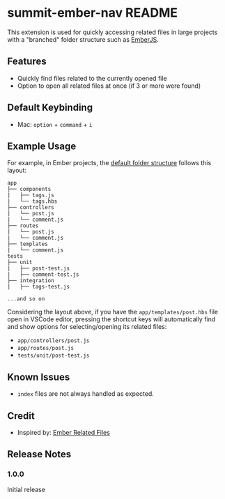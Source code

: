 # summit-ember-nav README

This extension is used for quickly accessing related files in large projects
with a "branched" folder structure such as [EmberJS](https://emberjs.com/).

## Features

* Quickly find files related to the currently opened file
* Option to open all related files at once (if 3 or more were found)

## Default Keybinding

* Mac: `option` + `command` + `i`

## Example Usage

For example, in Ember projects, the
[default folder structure](https://cli.emberjs.com/release/advanced-use/project-layouts/)
follows this layout:

```
app
├── components
|   ├── tags.js
|   └── tags.hbs
├── controllers
|   └── post.js
|   └── comment.js
├── routes
|   └── post.js
|   └── comment.js
├── templates
|   └── comment.js
tests
├── unit
|   ├── post-test.js
|   ├── comment-test.js
├── integration
|   ├── tags-test.js

...and so on
```

Considering the layout above, if you have the `app/templates/post.hbs` file open
in VSCode editor, pressing the shortcut keys will automatically find and show
options for selecting/opening its related files:
* `app/controllers/post.js`
* `app/routes/post.js`
* `tests/unit/post-test.js`

## Known Issues

* `index` files are not always handled as expected.

## Credit

* Inspired by: [Ember Related Files](https://marketplace.visualstudio.com/items?itemName=josa.ember-related-files)

## Release Notes

### 1.0.0

Initial release